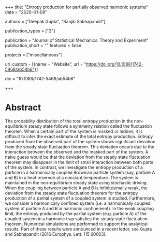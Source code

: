 +++
title: "Entropy production for partially observed harmonic systems"
date = "2020-01-08"

authors = ["Deepak Gupta", "Sanjib Sabhapandit"]

publication_types = ["2"]

publication = "Journal of Statistical Mechanics: Theory and Experiment"
publication_short = ""
featured = false

projects = ["miscellaneous"]

url_custom = [{name = "Website", url = "https://doi.org/10.1088/1742-5468/ab54b6"}]

doi = "10.1088/1742-5468/ab54b6"

+++
# Abstract
The probability distribution of the total entropy production in the non-equilibrium steady state follows a symmetry relation called the fluctuation theorem. When a certain part of the system is masked or hidden, it is difficult to infer the exact estimate of the total entropy production. Entropy produced from the observed part of the system shows significant deviation from the steady state fluctuation theorem. This deviation occurs due to the interaction between the observed and the masked part of the system. A naive guess would be that the deviation from the steady state fluctuation theorem may disappear in the limit of small interaction between both parts of the system. In contrast, we investigate the entropy production of a particle in a harmonically coupled Brownian particle system (say, particle A and B) in a heat reservoir at a constant temperature. The system is maintained in the non-equilibrium steady state using stochastic driving. When the coupling between particle A and B is infinitesimally weak, the deviation from the steady state fluctuation theorem for the entropy production of a partial system of a coupled system is studied. Furthermore, we consider a harmonically confined system (i.e. a harmonically coupled system of particle A and B in harmonic confinement). In the weak coupling limit, the entropy produced by the partial system (e.g. particle A) of the coupled system in a harmonic trap satisfies the steady state fluctuation theorem. Numerical simulations are performed to support the analytical results. Part of these results were announced in a recent letter, see Gupta and Sabhapandit (2016 Europhys. Lett. 115 60003).
